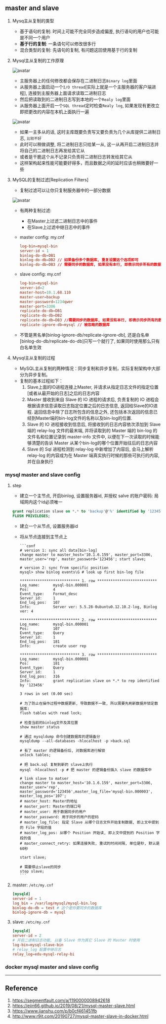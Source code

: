 ## master and slave

1. Mysq主从复制的类型

    - 基于语句的复制: 时间上可能不完全同步造成偏差, 执行语句的用户也可能是不同一个用户
    - **基于行的复制**: 一条语句可以修改很多行
    - 混合类型的复制: 先语句的复制, 有问题这回使用基于行的复制

2. Mysql主从复制的工作原理

    ![avatar](/static/image/db/mysql-master-slave1.png)

    - 主服务器上的任何修改都会保存在二进制日志`Binary log`里面
    - 从服务器上面启动一个`I/O thread`[实际上就是一个主服务器的客户端进程], 连接到主服务器上面请求读取二进制日志
    - 然后把读取到的二进制日志写到本地的一个`Realy log`里面
    - 从服务器上面开启一个`SQL thread`定时检查`Realy log`, 如果发现有更改立即把更改的内容在本机上面执行一遍

    ![avatar](/static/image/db/mysql-master-slave.png)

    - 如果一主多从的话, 这时主库既要负责写又要负责为几个从库提供二进制日志, `比较不好`
    - 此时可以稍做调整, 将二进制日志只给某一从, 这一从再开启二进制日志并将自己的二进制日志再发给其它从
    - 或者是干脆这个从不记录只负责将二进制日志转发给其它从
    - 这样架构起来性能可能要好得多，而且数据之间的延时应该也稍微要好一些

3. MySQL的复制过滤[Replication Filters]
    - 复制过滤可以让你只复制服务器中的一部分数据

    ![avatar](/static/image/db/mysql-replication-filters.png)

    - 有两种复制过滤:
        - 在Master上过滤二进制日志中的事件
        - 在Slave上过滤中继日志中的事件

    - master config: my.cnf

        ```conf
        log-bin=mysql-bin
        server-id = 1
        binlog-do-db=DB1
        binlog-do-db=DB2 // 如果备份多个数据库, 重复设置这个选项即可
        binlog-do-db=DB3 // 需要同步的数据库, 如果没有本行, 即表示同步所有的数据库 binlog-ignore-db=mysql // 被忽略的数据库
        ```
    - slave config: my.cnf

        ```conf
        log-bin=mysql-bin
        server-id=2
        master-host=10.1.68.110
        master-user=backup
        master-password=1234qwer
        master-port=3306
        replicate-do-db=DB1
        replicate-do-db=DB2
        replicate-do-db=DB3 //需要同步的数据库, 如果没有本行, 即表示同步所有的数据库
        replicate-ignore-db=mysql // 被忽略的数据库
        ```
    - 不管是黑名单[binlog-ignore-db/replicate-ignore-db], 还是白名单[binlog-do-db/replicate-do-db]只写一个就行了, 如果同时使用那么只有白名单生效

4. Mysql主从复制的过程

    - MySQL主从复制的两种情况：同步复制和异步复制，实际复制架构中大部分为异步复制。
    - 复制的基本过程如下：
        1. Slave上面的IO进程连接上Master, 并请求从指定日志文件的指定位置[或者从最开始的日志]之后的日志内容
        2. Master 接收到来自 Slave 的 IO 进程的请求后, 负责复制的 IO 进程会根据请求信息读取日志指定位置之后的日志信息, 返回给Slave的IO进程. 返回信息中除了日志所包含的信息之外, 还包括本次返回的信息已经到Master端的bin-log文件的名称以及bin-log的位置.
        3. Slave 的 IO 进程接收到信息后, 将接收到的日志内容依次添加到 Slave 端的 relay-log 文件的最末端, 并将读取到的 Master 端的 bin-log 的文件名和位置记录到 master-info 文件中, 以便在下一次读取的时候能够清楚的告诉 Master 从某个bin-log的哪个位置开始往后的日志内容
        4. Slave 的 Sql 进程检测到 relay-log 中新增加了内容后, 会马上解析 relay-log 的内容成为在 Master 端真实执行时候的那些可执行的内容, 并在自身执行


### mysql master and slave config

1. step
   - 建立一个主节点, 开启binlog, 设置服务器id, 并授权 salve 的账户密码: 局域网内这个id必须唯一

    ```sql
    grant replication slave on *.* to 'backup'@'%' identified by '123456';
    FLUSH PRIVILEGES;
    ```

   - 建立一个从节点, 设置服务器id
   - 将从节点连接到主节点上

         ```conf
         # version 1: sync all data[bin-log]
         change master to master_host='10.1.6.159', master_port=3306, master_user='rep', master_password='123456'; start slave;

         # version 2: sync from specific position
         mysql> show binlog events\G # look up first bin-log file

         *************************** 1. row ***************************
         Log_name:      mysql-bin.000001
         Pos:           4
         Event_type:    Format_desc
         Server_id:     1
         End_log_pos:   107
         Info:          Server ver: 5.5.28-0ubuntu0.12.10.2-log, Binlog ver: 4

         *************************** 2. row ***************************
         Log_name:      mysql-bin.000001
         Pos:           107
         Event_type:    Query
         Server_id:     1
         End_log_pos:   181
         Info:          create user rep

         *************************** 3. row ***************************
         Log_name:      mysql-bin.000001
         Pos:           181
         Event_type:    Query
         Server_id:     1
         End_log_pos:   316
         Info:          grant replication slave on *.* to rep identified by '123456'

         3 rows in set (0.00 sec)

         # 为了防止在操作过程中数据更新, 导致数据不一致, 所以需要先刷新数据并锁定数据库:
         flush tables with read lock;

         # 检查当前的binlog文件及其位置
         show master status

         # 通过 mysqldump 命令创建数据库的逻辑备分
         mysqldump --all-databases -hlocalhost -p >back.sql

         # 有了 master 的逻辑备份后, 对数据库进行解锁
         unlock tables;

         # 把 back.sql 复制到新的 slave上执行
         mysql -hlocalhost -p # 把 master 的逻辑备份插入 slave 的数据库中

         # link slave to matser
         change master to master_host='10.1.6.159', master_port=3306, master_user='rep', master_password='123456',master_log_file='mysql-bin.000003', master_log_pos='107';
         # master_host: Master的地址
         # master_port: Master的端口号
         # master_user: 用于数据同步的用户
         # master_password: 用于同步的用户的密码
         # master_log_file: 指定 Slave 从哪个日志文件开始复制数据, 即上文中提到的 File 字段的值
         # master_log_pos: 从哪个 Position 开始读, 即上文中提到的 Position 字段的值
         # master_connect_retry: 如果连接失败, 重试的时间间隔, 单位是秒, 默认是60秒

         start slave;

         # 需要停止slave的同步
         stop slave;
         ```

1. master: `/etc/my.cnf`

    ```conf
    [mysqld]
    server-id = 1
    log_bin = /var/log/mysql/mysql-bin.log
    binlog-do-db = test # 这个是你要同步的数据库
    binlog-ignore-db = mysql
    ```
2. slave: `/etc/my.cnf`

    ```conf
    [mysqld]
    server-id = 2
    # 开启二进制日志功能, 以备 Slave 作为其它 Slave 的 Master 时使用
    log-bin=mysql-slave-bin
    # relay_log 配置中继日志
    relay_log=edu-mysql-relay-bi
    ```

### docker mysql master and slave config

---

## Reference

1. https://segmentfault.com/a/1190000008942618
2. https://ejin66.github.io/2019/08/21/mysql-master-slave.html
3. https://www.jianshu.com/p/b0cf461451fb
4. http://www.r9it.com/20190727/mysql-master-slave-in-docker.html
